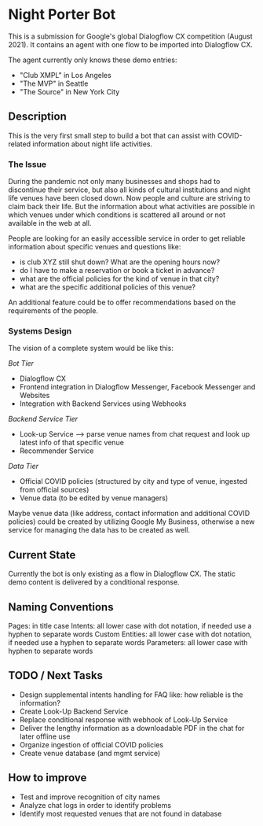 # Night Porter Bot
This is a submission for Google's global Dialogflow CX competition (August 2021).
It contains an agent with one flow to be imported into Dialogflow CX.

The agent currently only knows these demo entries:
- "Club XMPL" in Los Angeles
- "The MVP" in Seattle
- "The Source" in New York City

## Description
This is the very first small step to build a bot that can assist with COVID-related information about night life activities.

### The Issue
During the pandemic not only many businesses and shops had to discontinue their service, but also all kinds of cultural institutions and night life venues have been closed down.
Now people and culture are striving to claim back their life. But the information about what activities are possible in which venues under which conditions is scattered all around or not available in the web at all.

People are looking for an easily accessible service in order to get reliable information about specific venues and questions like:
- is club XYZ still shut down? What are the opening hours now?
- do I have to make a reservation or book a ticket in advance?
- what are the official policies for the kind of venue in that city?
- what are the specific additional policies of this venue?

An additional feature could be to offer recommendations based on the requirements of the people.

### Systems Design
The vision of a complete system would be like this:

*Bot Tier*
- Dialogflow CX
- Frontend integration in Dialogflow Messenger, Facebook Messenger and Websites
- Integration with Backend Services using Webhooks

*Backend Service Tier*
- Look-up Service --> parse venue names from chat request and look up latest info of that specific venue
- Recommender Service

*Data Tier*
- Official COVID policies (structured by city and type of venue, ingested from official sources)
- Venue data (to be edited by venue managers)

Maybe venue data (like address, contact information and additional COVID policies) could be created by utilizing Google My Business, otherwise a new service for managing the data has to be created as well.

## Current State
Currently the bot is only existing as a flow in Dialogflow CX. The static demo content is delivered by a conditional response.

## Naming Conventions
Pages: in title case
Intents:  all lower case with dot notation, if needed use a hyphen to separate words
Custom Entities: all lower case with dot notation, if needed use a hyphen to separate words
Parameters: all lower case with hyphen to separate words

## TODO / Next Tasks
- Design supplemental intents handling for FAQ like: how reliable is the information?
- Create Look-Up Backend Service
- Replace conditional response with webhook of Look-Up Service
- Deliver the lengthy information as a downloadable PDF in the chat for later offline use
- Organize ingestion of official COVID policies
- Create venue database (and mgmt service)

## How to improve
- Test and improve recognition of city names
- Analyze chat logs in order to identify problems
- Identify most requested venues that are not found in database
